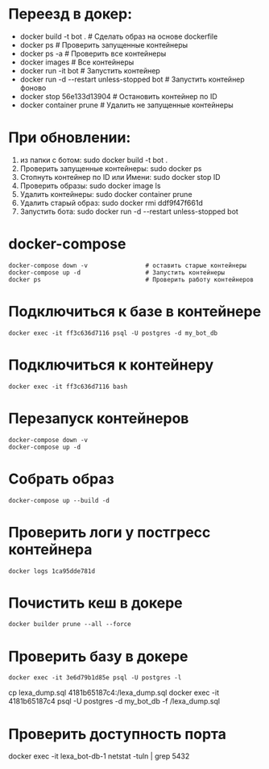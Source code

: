 # Переезд в докер:
- docker build -t bot .                           # Сделать образ на основе dockerfile
- docker ps                                       # Проверить запущенные контейнеры
- docker ps -a                                    # Проверить все контейнеры
- docker images                                   # Все контейнеры
- docker run -it bot                              # Запустить контейнер
- docker run -d --restart unless-stopped bot      # Запустить контейнер фоново
- docker stop 56e133d13904                        # Остановить контейнер по ID
- docker container prune                          # Удалить не запущенные контейнеры

# При обновлении:
1. из папки с ботом:
sudo docker build -t bot .
2. Проверить запущенные контейнеры:
sudo docker ps
3. Стопнуть контейнер по ID или Имени:
sudo docker stop ID
4. Проверить образы:
sudo docker image ls
5. Удалить контейнеры:
sudo docker container prune
6. Удалить старый образ:
sudo docker rmi ddf9f47f661d
7. Запустить бота:
sudo docker run -d --restart unless-stopped bot


# docker-compose
    docker-compose down -v                # оставить старые контейнеры
    docker-compose up -d                  # Запустить контейнеры
    docker ps                             # Проверить работу контейнеров

# Подключиться к базе в контейнере
    docker exec -it ff3c636d7116 psql -U postgres -d my_bot_db

# Подключиться к контейнеру
    docker exec -it ff3c636d7116 bash

# Перезапуск контейнеров
    docker-compose down -v
    docker-compose up -d

# Собрать образ
    docker-compose up --build -d

# Проверить логи у постгресс контейнера 
    docker logs 1ca95dde781d

# Почистить кеш в докере
    docker builder prune --all --force

# Проверить базу в докере
    docker exec -it 3e6d79b1d85e psql -U postgres -l

cp lexa_dump.sql 4181b65187c4:/lexa_dump.sql
docker exec -it 4181b65187c4 psql -U postgres -d my_bot_db -f /lexa_dump.sql

# Проверить доступность порта
docker exec -it lexa_bot-db-1 netstat -tuln | grep 5432
